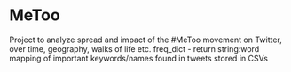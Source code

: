 # MeToo
Project to analyze spread and impact of the #MeToo movement on Twitter, over time, geography, walks of life etc.
freq_dict - return string:word mapping of important keywords/names found in tweets stored in CSVs
